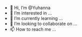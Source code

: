 - 👋 Hi, I’m @Yuhanna
- 👀 I’m interested in ...
- 🌱 I’m currently learning ...
- 💞️ I’m looking to collaborate on ...
- 📫 How to reach me ...

<!---
Yuhanna/Yuhanna is a ✨ special ✨ repository because its `README.md` (this file) appears on your GitHub profile.
You can click the Preview link to take a look at your changes.
--->
